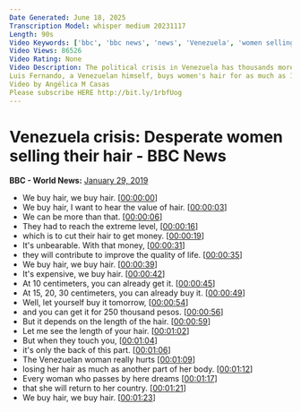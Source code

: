 ```yaml
---
Date Generated: June 18, 2025
Transcription Model: whisper medium 20231117
Length: 90s
Video Keywords: ['bbc', 'bbc news', 'news', 'Venezuela', 'women selling their hair', 'selling their hair', 'hair', 'hair extention', 'hait selling', 'hair sale', 'wig', 'wig maker', 'hair extention maker', 'making extention', 'Venezuela news']
Video Views: 86526
Video Rating: None
Video Description: The political crisis in Venezuela has thousands more people fleeing the country. Many are without money and some are going to extreme measures.
Luis Fernando, a Venezuelan himself, buys women's hair for as much as 180,000 Colombian pesos (about £45).
Video by Angélica M Casas
Please subscribe HERE http://bit.ly/1rbfUog
---
```


# Venezuela crisis: Desperate women selling their hair - BBC News
**BBC - World News:** [January 29, 2019](https://www.youtube.com/watch?v=q2A5TSyrdRY)
*  We buy hair, we buy hair. [[00:00:00](https://www.youtube.com/watch?v=q2A5TSyrdRY&t=0.0s)]
*  We buy hair, I want to hear the value of hair. [[00:00:03](https://www.youtube.com/watch?v=q2A5TSyrdRY&t=3.0s)]
*  We can be more than that. [[00:00:06](https://www.youtube.com/watch?v=q2A5TSyrdRY&t=6.0s)]
*  They had to reach the extreme level, [[00:00:16](https://www.youtube.com/watch?v=q2A5TSyrdRY&t=16.0s)]
*  which is to cut their hair to get money. [[00:00:19](https://www.youtube.com/watch?v=q2A5TSyrdRY&t=19.0s)]
*  It's unbearable. With that money, [[00:00:31](https://www.youtube.com/watch?v=q2A5TSyrdRY&t=31.0s)]
*  they will contribute to improve the quality of life. [[00:00:35](https://www.youtube.com/watch?v=q2A5TSyrdRY&t=35.0s)]
*  We buy hair, we buy hair. [[00:00:39](https://www.youtube.com/watch?v=q2A5TSyrdRY&t=39.0s)]
*  It's expensive, we buy hair. [[00:00:42](https://www.youtube.com/watch?v=q2A5TSyrdRY&t=42.0s)]
*  At 10 centimeters, you can already get it. [[00:00:45](https://www.youtube.com/watch?v=q2A5TSyrdRY&t=45.0s)]
*  At 15, 20, 30 centimeters, you can already buy it. [[00:00:49](https://www.youtube.com/watch?v=q2A5TSyrdRY&t=49.0s)]
*  Well, let yourself buy it tomorrow, [[00:00:54](https://www.youtube.com/watch?v=q2A5TSyrdRY&t=54.0s)]
*  and you can get it for 250 thousand pesos. [[00:00:56](https://www.youtube.com/watch?v=q2A5TSyrdRY&t=56.0s)]
*  But it depends on the length of the hair. [[00:00:59](https://www.youtube.com/watch?v=q2A5TSyrdRY&t=59.0s)]
*  Let me see the length of your hair. [[00:01:02](https://www.youtube.com/watch?v=q2A5TSyrdRY&t=62.0s)]
*  But when they touch you, [[00:01:04](https://www.youtube.com/watch?v=q2A5TSyrdRY&t=64.0s)]
*  it's only the back of this part. [[00:01:06](https://www.youtube.com/watch?v=q2A5TSyrdRY&t=66.0s)]
*  The Venezuelan woman really hurts [[00:01:09](https://www.youtube.com/watch?v=q2A5TSyrdRY&t=69.0s)]
*  losing her hair as much as another part of her body. [[00:01:12](https://www.youtube.com/watch?v=q2A5TSyrdRY&t=72.0s)]
*  Every woman who passes by here dreams [[00:01:17](https://www.youtube.com/watch?v=q2A5TSyrdRY&t=77.0s)]
*  that she will return to her country. [[00:01:21](https://www.youtube.com/watch?v=q2A5TSyrdRY&t=81.0s)]
*  We buy hair, we buy hair. [[00:01:23](https://www.youtube.com/watch?v=q2A5TSyrdRY&t=83.0s)]
